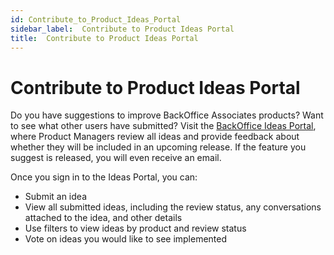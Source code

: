 ```yaml
---
id: Contribute_to_Product_Ideas_Portal
sidebar_label:  Contribute to Product Ideas Portal
title:  Contribute to Product Ideas Portal
---
```


# Contribute to Product Ideas Portal

Do you have suggestions to improve BackOffice Associates products? Want
to see what other users have submitted? Visit the [BackOffice Ideas
Portal](http://www.boaweb.com/ideas/), where Product Managers review all
ideas and provide feedback about whether they will be included in an
upcoming release. If the feature you suggest is released, you will even
receive an email.

Once you sign in to the Ideas Portal, you can:

  - Submit an idea
  - View all submitted ideas, including the review status, any
    conversations attached to the idea, and other details
  - Use filters to view ideas by product and review status
  - Vote on ideas you would like to see implemented
